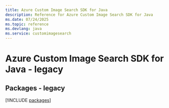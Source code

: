 ```yaml
---
title: Azure Custom Image Search SDK for Java
description: Reference for Azure Custom Image Search SDK for Java
ms.date: 07/24/2025
ms.topic: reference
ms.devlang: java
ms.service: customimagesearch
---
```

# Azure Custom Image Search SDK for Java - legacy
## Packages - legacy
[!INCLUDE [packages](custom-image-search-index.md)]